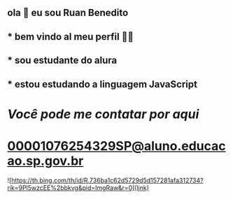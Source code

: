 ## ola 👋 eu sou Ruan Benedito
## * bem vindo al meu perfil 👾💙
## * sou estudante do alura
## * estou estudando a linguagem JavaScript

# *Você pode me contatar por aqui*
# 00001076254329SP@aluno.educacao.sp.gov.br

![https://th.bing.com/th/id/R.736ba1c62d5729d5d157281afa312734?rik=9Pl5wzcEE%2bbkvg&pid=ImgRaw&r=0](link)
